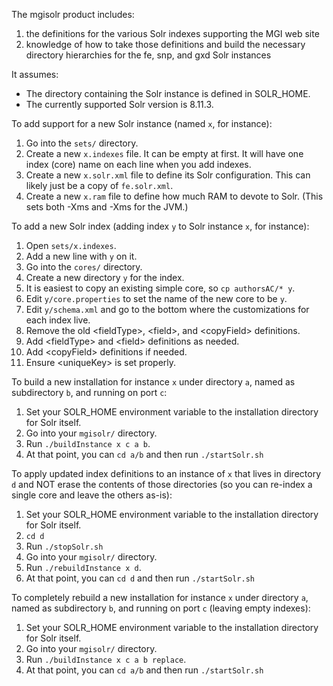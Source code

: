 The mgisolr product includes:
1. the definitions for the various Solr indexes supporting the MGI web site
2. knowledge of how to take those definitions and build the necessary directory hierarchies for the fe, snp, and gxd Solr instances

It assumes:
- The directory containing the Solr instance is defined in SOLR_HOME.
- The currently supported Solr version is 8.11.3.

To add support for a new Solr instance (named `x`, for instance):
1. Go into the `sets/` directory.
2. Create a new `x.indexes` file.  It can be empty at first.  It will have one index (core) name on each line when you add indexes.
3. Create a new `x.solr.xml` file to define its Solr configuration.  This can likely just be a copy of `fe.solr.xml`.
3. Create a new `x.ram` file to define how much RAM to devote to Solr.  (This sets both -Xms and -Xms for the JVM.)

To add a new Solr index (adding index `y` to Solr instance `x`, for instance):
1. Open `sets/x.indexes`.
2. Add a new line with `y` on it.
3. Go into the `cores/` directory.
3. Create a new directory `y` for the index.
4. It is easiest to copy an existing simple core, so `cp authorsAC/* y`.
5. Edit `y/core.properties` to set the name of the new core to be `y`.
6. Edit `y/schema.xml` and go to the bottom where the customizations for each index live.
7. Remove the old &lt;fieldType&gt;, &lt;field&gt;, and &lt;copyField&gt; definitions.
7. Add &lt;fieldType&gt; and &lt;field&gt; definitions as needed.
8. Add &lt;copyField&gt; definitions if needed.
9. Ensure &lt;uniqueKey&gt; is set properly.

To build a new installation for instance `x` under directory `a`, named as subdirectory `b`, and running on port `c`:
1. Set your SOLR_HOME environment variable to the installation directory for Solr itself.
2. Go into your `mgisolr/` directory.
3. Run `./buildInstance x c a b`.
4. At that point, you can `cd a/b` and then run `./startSolr.sh`

To apply updated index definitions to an instance of `x` that lives in directory `d` and NOT erase the contents of those directories (so you can re-index a single core and leave the others as-is):
1. Set your SOLR_HOME environment variable to the installation directory for Solr itself.
2. `cd d`
3. Run `./stopSolr.sh`
4. Go into your `mgisolr/` directory.
5. Run `./rebuildInstance x d`.
6. At that point, you can `cd d` and then run `./startSolr.sh`

To completely rebuild a new installation for instance `x` under directory `a`, named as subdirectory `b`, and running on port `c` (leaving empty indexes):
1. Set your SOLR_HOME environment variable to the installation directory for Solr itself.
2. Go into your `mgisolr/` directory.
3. Run `./buildInstance x c a b replace`.
4. At that point, you can `cd a/b` and then run `./startSolr.sh`
